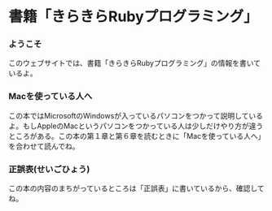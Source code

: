 # 書籍「きらきらRubyプログラミング」

### ようこそ

このウェブサイトでは、書籍「きらきらRubyプログラミング」の情報を書いているよ。

### Macを使っている人へ

この本ではMicrosoftのWindowsが入っているパソコンをつかって説明しているよ。もしAppleのMacというパソコンをつかっている人は少しだけやり方が違うところがある。この本の第１章と第６章を読むときに「Macを使っている人へ」を合わせて読んでね。

### 正誤表(せいごひょう)

この本の内容のまちがっているところは「正誤表」に書いているから、確認してね。
